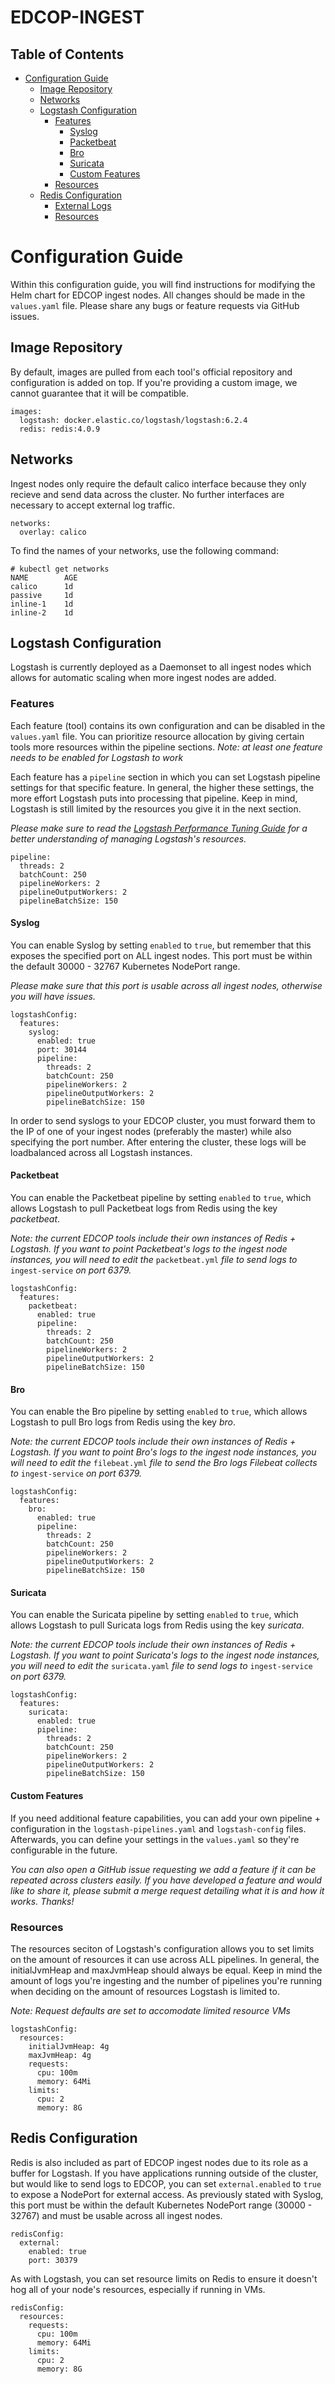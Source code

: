 # EDCOP-INGEST

Table of Contents
-----------------
 
* [Configuration Guide](#configuration-guide)
	* [Image Repository](#image-repository)
	* [Networks](#networks)
	* [Logstash Configuration](#logstash-configuration)
		* [Features](#features)
			* [Syslog](#syslog)
			* [Packetbeat](#packetbeat)
			* [Bro](#bro)
			* [Suricata](#suricata)
			* [Custom Features](#custom-features)
		* [Resources](#resources)
	* [Redis Configuration](#redis-configuration)
		* [External Logs](#external-logs)
		* [Resources](#resources)
		
		
# Configuration Guide

Within this configuration guide, you will find instructions for modifying the Helm chart for EDCOP ingest nodes. All changes should be made in the ```values.yaml``` file.
Please share any bugs or feature requests via GitHub issues.
 
## Image Repository

By default, images are pulled from each tool's official repository and configuration is added on top. If you're providing a custom image, we cannot guarantee that it will be compatible. 
 
```
images:
  logstash: docker.elastic.co/logstash/logstash:6.2.4
  redis: redis:4.0.9
```
 
## Networks

Ingest nodes only require the default calico interface because they only recieve and send data across the cluster. No further interfaces are necessary to accept external log traffic. 

```
networks:
  overlay: calico
```
 
To find the names of your networks, use the following command:
 
```
# kubectl get networks
NAME		AGE
calico		1d
passive		1d
inline-1	1d
inline-2	1d
```

## Logstash Configuration

Logstash is currently deployed as a Daemonset to all ingest nodes which allows for automatic scaling when more ingest nodes are added.

### Features

Each feature (tool) contains its own configuration and can be disabled in the ```values.yaml``` file. You can prioritize resource allocation by giving certain tools more resources within the pipeline sections. 
*Note: at least one feature needs to be enabled for Logstash to work*

Each feature has a ```pipeline``` section in which you can set Logstash pipeline settings for that specific feature. In general, the higher these settings, the more effort Logstash puts into processing that pipeline. Keep in mind, Logstash is still limited by the resources you give it in the next section. 

*Please make sure to read the [Logstash Performance Tuning Guide](https://www.elastic.co/guide/en/logstash/current/performance-troubleshooting.html) for a better understanding of managing Logstash's resources.*

```
pipeline:
  threads: 2
  batchCount: 250
  pipelineWorkers: 2
  pipelineOutputWorkers: 2
  pipelineBatchSize: 150
``` 

#### Syslog

You can enable Syslog by setting ```enabled``` to ```true```, but remember that this exposes the specified port on ALL ingest nodes. This port must be within the default 30000 - 32767 Kubernetes NodePort range. 

*Please make sure that this port is usable across all ingest nodes, otherwise you will have issues.*

```
logstashConfig:
  features:
    syslog:
      enabled: true
      port: 30144
      pipeline:
        threads: 2
        batchCount: 250
        pipelineWorkers: 2
        pipelineOutputWorkers: 2
        pipelineBatchSize: 150
``` 

In order to send syslogs to your EDCOP cluster, you must forward them to the IP of one of your ingest nodes (preferably the master) while also specifying the port number. After entering the cluster, these logs will be loadbalanced across all Logstash instances. 

#### Packetbeat

You can enable the Packetbeat pipeline by setting ```enabled``` to ```true```, which allows Logstash to pull Packetbeat logs from Redis using the key *packetbeat*. 

*Note: the current EDCOP tools include their own instances of Redis + Logstash. If you want to point Packetbeat's logs to the ingest node instances, you will need to edit the* ```packetbeat.yml``` *file to send logs to* ```ingest-service``` *on port 6379.*

```
logstashConfig:
  features:
    packetbeat:
      enabled: true
      pipeline:
        threads: 2
        batchCount: 250
        pipelineWorkers: 2
        pipelineOutputWorkers: 2
        pipelineBatchSize: 150
``` 

#### Bro

You can enable the Bro pipeline by setting ```enabled``` to ```true```, which allows Logstash to pull Bro logs from Redis using the key *bro*. 

*Note: the current EDCOP tools include their own instances of Redis + Logstash. If you want to point Bro's logs to the ingest node instances, you will need to edit the* ```filebeat.yml``` *file to send the Bro logs Filebeat collects to* ```ingest-service``` *on port 6379.*

```
logstashConfig:
  features:
    bro:
      enabled: true
      pipeline:
        threads: 2
        batchCount: 250
        pipelineWorkers: 2
        pipelineOutputWorkers: 2
        pipelineBatchSize: 150
``` 

#### Suricata

You can enable the Suricata pipeline by setting ```enabled``` to ```true```, which allows Logstash to pull Suricata logs from Redis using the key *suricata*. 

*Note: the current EDCOP tools include their own instances of Redis + Logstash. If you want to point Suricata's logs to the ingest node instances, you will need to edit the* ```suricata.yaml``` *file to send logs to* ```ingest-service``` *on port 6379.*

```
logstashConfig:
  features:
    suricata:
      enabled: true
      pipeline:
        threads: 2
        batchCount: 250
        pipelineWorkers: 2
        pipelineOutputWorkers: 2
        pipelineBatchSize: 150
``` 

#### Custom Features

If you need additional feature capabilities, you can add your own pipeline + configuration in the ```logstash-pipelines.yaml``` and ```logstash-config``` files. Afterwards, you can define your settings in the ```values.yaml``` so they're configurable in the future. 

*You can also open a GitHub issue requesting we add a feature if it can be repeated across clusters easily. If you have developed a feature and would like to share it, please submit a merge request detailing what it is and how it works. Thanks!*

### Resources

The resources seciton of Logstash's configuration allows you to set limits on the amount of resources it can use across ALL pipelines. In general, the initialJvmHeap and maxJvmHeap should always be equal. Keep in mind the amount of logs you're ingesting and the number of pipelines you're running when deciding on the amount of resources Logstash is limited to. 

*Note: Request defaults are set to accomodate limited resource VMs*

```
logstashConfig:
  resources:
    initialJvmHeap: 4g
    maxJvmHeap: 4g
	requests:
      cpu: 100m
      memory: 64Mi
    limits:
      cpu: 2
      memory: 8G
```

## Redis Configuration

Redis is also included as part of EDCOP ingest nodes due to its role as a buffer for Logstash. If you have applications running outside of the cluster, but would like to send logs to EDCOP, you can set ```external.enabled``` to ```true``` to expose a NodePort for external access. As previously stated with Syslog, this port must be within the default Kubernetes NodePort range (30000 - 32767) and must be usable across all ingest nodes. 

```
redisConfig:
  external:
    enabled: true
	port: 30379
```

As with Logstash, you can set resource limits on Redis to ensure it doesn't hog all of your node's resources, especially if running in VMs. 

```
redisConfig:
  resources:
    requests:
      cpu: 100m
      memory: 64Mi
    limits:
      cpu: 2
      memory: 8G
```
